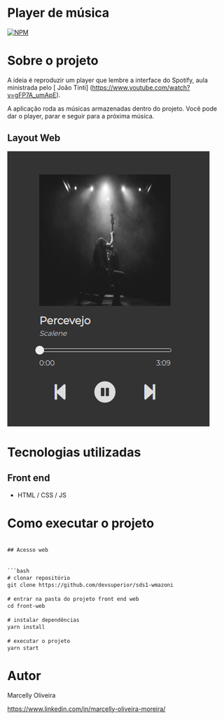 # Player de música
[![NPM](https://img.shields.io/npm/l/react)](https://github.com/cellyyoliveira/playerSpotify/blob/main/LICENSE) 

# Sobre o projeto

A ideia é reproduzir um player que lembre a interface do Spotify, aula ministrada pelo [ João Tinti] (https://www.youtube.com/watch?v=gFP7A_umApE).

A aplicação roda as músicas armazenadas dentro do projeto.
Você pode dar o player, parar e seguir para a próxima música.

## Layout Web
![Web](https://github.com/cellyyoliveira/playerMusica/blob/master/imagens/player.png)


# Tecnologias utilizadas
## Front end
- HTML / CSS / JS

# Como executar o projeto
```

## Acesso web


```bash
# clonar repositório
git clone https://github.com/devsuperior/sds1-wmazoni

# entrar na pasta do projeto front end web
cd front-web

# instalar dependências
yarn install

# executar o projeto
yarn start
```

# Autor
Marcelly Oliveira 

https://www.linkedin.com/in/marcelly-oliveira-moreira/

